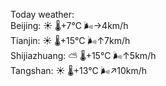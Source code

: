 Today weather:  
Beijing: ☀️   🌡️+7°C 🌬️→4km/h  
Tianjin: ☀️   🌡️+15°C 🌬️↑7km/h  
Shijiazhuang: ⛅️  🌡️+15°C 🌬️↑5km/h  
Tangshan: ☀️   🌡️+13°C 🌬️↗10km/h  
